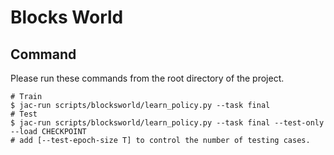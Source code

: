 # Blocks World

## Command
Please run these commands from the root directory of the project.

``` shell
# Train
$ jac-run scripts/blocksworld/learn_policy.py --task final
# Test
$ jac-run scripts/blocksworld/learn_policy.py --task final --test-only --load CHECKPOINT
# add [--test-epoch-size T] to control the number of testing cases.
```
